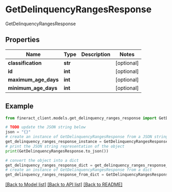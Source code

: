 # GetDelinquencyRangesResponse

GetDelinquencyRangesResponse

## Properties

Name | Type | Description | Notes
------------ | ------------- | ------------- | -------------
**classification** | **str** |  | [optional] 
**id** | **int** |  | [optional] 
**maximum_age_days** | **int** |  | [optional] 
**minimum_age_days** | **int** |  | [optional] 

## Example

```python
from fineract_client.models.get_delinquency_ranges_response import GetDelinquencyRangesResponse

# TODO update the JSON string below
json = "{}"
# create an instance of GetDelinquencyRangesResponse from a JSON string
get_delinquency_ranges_response_instance = GetDelinquencyRangesResponse.from_json(json)
# print the JSON string representation of the object
print(GetDelinquencyRangesResponse.to_json())

# convert the object into a dict
get_delinquency_ranges_response_dict = get_delinquency_ranges_response_instance.to_dict()
# create an instance of GetDelinquencyRangesResponse from a dict
get_delinquency_ranges_response_from_dict = GetDelinquencyRangesResponse.from_dict(get_delinquency_ranges_response_dict)
```
[[Back to Model list]](../README.md#documentation-for-models) [[Back to API list]](../README.md#documentation-for-api-endpoints) [[Back to README]](../README.md)


